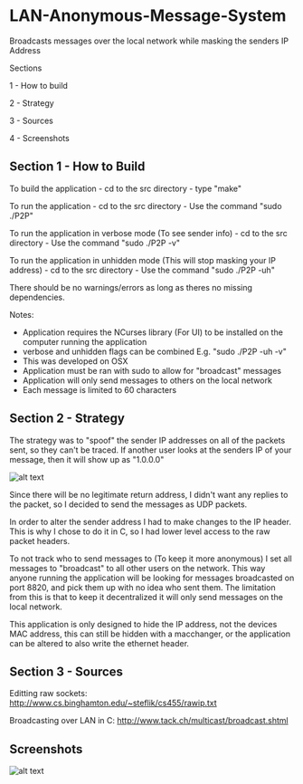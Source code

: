 # LAN-Anonymous-Message-System
Broadcasts messages over the local network while masking the senders IP Address

Sections

1 - How to build
 
2 - Strategy
 
3 - Sources

4 - Screenshots

## Section 1 - How to Build

To build the application
    - cd to the src directory
    - type "make"

To run the application
	- cd to the src directory
    - Use the command "sudo ./P2P"

To run the application in verbose mode (To see sender info)
	- cd to the src directory
	- Use the command "sudo ./P2P -v"

To run the application in unhidden mode (This will stop masking
your IP address)
	- cd to the src directory
	- Use the command "sudo ./P2P -uh"

There should be no warnings/errors as long as theres no missing
dependencies.

Notes:
  - Application requires the NCurses library (For UI) to be 
  	installed on the computer running the application
  - verbose and unhidden flags can be combined E.g. 
  	"sudo ./P2P -uh -v"
  - This was developed on OSX
  - Application must be ran with sudo to allow for "broadcast"
    messages
  - Application will only send messages to others on the local
    network
  - Each message is limited to 60 characters

## Section 2 - Strategy

The strategy was to "spoof" the sender IP  addresses on all of 
the packets sent, so they can't be traced. If another user
looks at the senders IP of your message, then it will show
up as "1.0.0.0"

![alt text](http://tylerherbert.ca/images/anonws.png)

Since there will be no legitimate return address, I didn't want
any replies to the packet, so I decided to send the messages as
UDP packets.

In order to alter the sender address I had to make changes to the
IP header. This is why I chose to do it in C, so I had lower 
level access to the raw packet headers.

To not track who to send messages to (To keep it more anonymous) 
I set all messages to "broadcast" to all other users on the 
network. This way anyone running the application will be looking
for messages broadcasted on port 8820, and pick them up with no
idea who sent them. The limitation from this is that to keep it
decentralized it will only send messages on the local network.

This application is only designed to hide the IP address, not the
devices MAC address, this can still be hidden with a macchanger, or
the application can be altered to also write the ethernet header.

## Section 3 - Sources

Editting raw sockets:
http://www.cs.binghamton.edu/~steflik/cs455/rawip.txt

Broadcasting over LAN in C:
http://www.tack.ch/multicast/broadcast.shtml

## Screenshots

![alt text](http://tylerherbert.ca/beta/images/anon.png)

